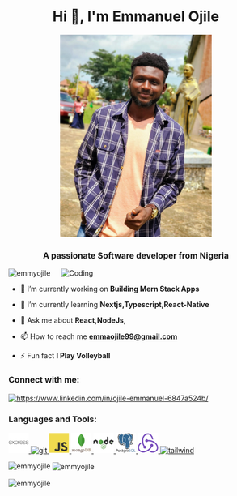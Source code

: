 <h1 align="center">Hi 👋, I'm Emmanuel Ojile</h1>
<div align="center"><img src="https://raw.githubusercontent.com/Emmyojile/Emmyojile/main/Dp.jpg" width="300" /></div>
<h3 align="center">A passionate Software developer from Nigeria</h3>
<img align="right" alt="Coding" width="400" src="https://raw.githubusercontent.com/devSouvik/devSouvix/master/gif3.gif"/>

<p align="left"> <img src="https://komarev.com/ghpvc/?username=emmyojile&label=Profile%20views&color=0e75b6&style=flat" alt="emmyojile" /> </p>

- 🔭 I’m currently working on **Building Mern Stack Apps**

- 🌱 I’m currently learning **Nextjs,Typescript,React-Native**

- 💬 Ask me about **React,NodeJs,**

- 📫 How to reach me **emmaojile99@gmail.com**

- ⚡ Fun fact **I Play Volleyball**

<h3 align="left">Connect with me:</h3>
<p align="left">
<a href="https://linkedin.com/in/https://www.linkedin.com/in/ojile-emmanuel-6847a524b/" target="blank"><img align="center" src="https://raw.githubusercontent.com/rahuldkjain/github-profile-readme-generator/master/src/images/icons/Social/linked-in-alt.svg" alt="https://www.linkedin.com/in/ojile-emmanuel-6847a524b/" height="30" width="40" /></a>
</p>

<h3 align="left">Languages and Tools:</h3>
<p align="left"> <a href="https://expressjs.com" target="_blank" rel="noreferrer"> <img src="https://raw.githubusercontent.com/devicons/devicon/master/icons/express/express-original-wordmark.svg" alt="express" width="40" height="40"/> </a> <a href="https://git-scm.com/" target="_blank" rel="noreferrer"> <img src="https://www.vectorlogo.zone/logos/git-scm/git-scm-icon.svg" alt="git" width="40" height="40"/> </a> <a href="https://developer.mozilla.org/en-US/docs/Web/JavaScript" target="_blank" rel="noreferrer"> <img src="https://raw.githubusercontent.com/devicons/devicon/master/icons/javascript/javascript-original.svg" alt="javascript" width="40" height="40"/> </a> <a href="https://www.mongodb.com/" target="_blank" rel="noreferrer"> <img src="https://raw.githubusercontent.com/devicons/devicon/master/icons/mongodb/mongodb-original-wordmark.svg" alt="mongodb" width="40" height="40"/> </a> <a href="https://nodejs.org" target="_blank" rel="noreferrer"> <img src="https://raw.githubusercontent.com/devicons/devicon/master/icons/nodejs/nodejs-original-wordmark.svg" alt="nodejs" width="40" height="40"/> </a> <a href="https://www.postgresql.org" target="_blank" rel="noreferrer"> <img src="https://raw.githubusercontent.com/devicons/devicon/master/icons/postgresql/postgresql-original-wordmark.svg" alt="postgresql" width="40" height="40"/> </a> <a href="https://redux.js.org" target="_blank" rel="noreferrer"> <img src="https://raw.githubusercontent.com/devicons/devicon/master/icons/redux/redux-original.svg" alt="redux" width="40" height="40"/> </a> <a href="https://tailwindcss.com/" target="_blank" rel="noreferrer"> <img src="https://www.vectorlogo.zone/logos/tailwindcss/tailwindcss-icon.svg" alt="tailwind" width="40" height="40"/> </a> </p>

<p><img align="left" src="https://github-readme-stats.vercel.app/api/top-langs?username=emmyojile&show_icons=true&locale=en&layout=compact" alt="emmyojile" /></p>

<p>&nbsp;<img align="center" src="https://github-readme-stats.vercel.app/api?username=emmyojile&show_icons=true&locale=en" alt="emmyojile" /></p>

<p><img align="center" src="https://github-readme-streak-stats.herokuapp.com/?user=emmyojile&" alt="emmyojile" /></p>
